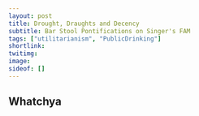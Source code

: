 ```yaml
---
layout: post
title: Drought, Draughts and Decency
subtitle: Bar Stool Pontifications on Singer's FAM
tags: ["utilitarianism", "PublicDrinking"]
shortlink: 
twitimg: 
image: 
sideof: []
---
```


## Whatchya 
